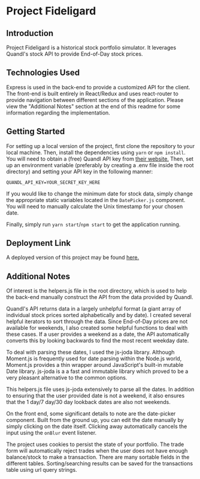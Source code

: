 # Project Fideligard

## Introduction
Project Fideligard is a historical stock portfolio simulator. It leverages Quandl's stock API to provide End-of-Day stock prices.

## Technologies Used
Express is used in the back-end to provide a customized API for the client. The front-end is built entirely in React/Redux and uses react-router to provide navigation between different sections of the application. Please view the "Additional Notes" section at the end of this readme for some information regarding the implementation.

## Getting Started
For setting up a local version of the project, first clone the repository to your local machine. Then, install the dependencies using `yarn` or `npm install`. You will need to obtain a (free) Quandl API key from [their website.](https://www.quandl.com/) Then, set up an environment variable (preferably by creating a .env file inside the root directory) and setting your API key in the following manner:

```
QUANDL_API_KEY=YOUR_SECRET_KEY_HERE
```

If you would like to change the minimum date for stock data, simply change the appropriate static variables located in the `DatePicker.js` component. You will need to manually calculate the Unix timestamp for your chosen date.

Finally, simply run `yarn start`/`npm start` to get the application running.

## Deployment Link
A deployed version of this project may be found [here.](https://pure-dawn-86561.herokuapp.com/)

## Additional Notes
Of interest is the helpers.js file in the root directory, which is used to help the back-end manually construct the API from the data provided by Quandl.

Quandl's API returns data in a largely unhelpful format (a giant array of individual stock prices sorted alphabetically and by date). I created several helpful iterators to sort through the data. Since End-of-Day prices are not available for weekends, I also created some helpful functions to deal with these cases. If a user provides a weekend as a date, the API automatically converts this by looking backwards to find the most recent weekday date. 

To deal with parsing these dates, I used the js-joda library. Although Moment.js is frequently used for date parsing within the Node.js world, Moment.js provides a thin wrapper around JavaScript's built-in mutable Date library. js-joda is a a fast and immutable library which proved to be a very pleasant alternative to the common options. 

This helpers.js file uses js-joda extensively to parse all the dates. In addition to ensuring that the user provided date is not a weekend, it also ensures that the 1 day/7 day/30 day lookback dates are also not weekends.

On the front end, some significant details to note are the date-picker component. Built from the ground up, you can edit the date manually by simply clicking on the date itself. Clicking away automatically cancels the input using the `onBlur` event listener. 

The project uses cookies to persist the state of your portfolio. The trade form will automatically reject trades when the user does not have enough balance/stock to make a transaction. There are many sortable fields in the different tables. Sorting/searching results can be saved for the transactions table using url query strings. 